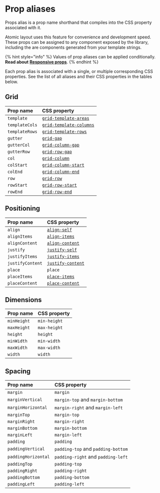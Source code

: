 # Prop aliases

Props alias is a prop name shorthand that compiles into the CSS property associated with it.

Atomic layout uses this feature for convenience and development speed. These props can be assigned to any component exposed by the library, including the are components generated from your template strings.

{% hint style="info" %}
Values of prop aliases can be applied conditionally. **Read about** [**Responsive props**](responsive-props.md).
{% endhint %}

Each prop alias is associated with a single, or multiple corresponding CSS properties. See the list of all aliases and their CSS properties in the tables below.

## Grid

| **Prop name** | **CSS property** |
| :--- | :--- |
| `template` | [`grid-template-areas`](https://developer.mozilla.org/en-US/docs/Web/CSS/grid-template-areas) |
| `templateCols` | [`grid-template-columns`](https://developer.mozilla.org/en-US/docs/Web/CSS/grid-template-columns) |
| `templateRows` | [`grid-template-rows`](https://developer.mozilla.org/en-US/docs/Web/CSS/grid-template-rows) |
| `gutter` | [`grid-gap`](https://developer.mozilla.org/en-US/docs/Web/CSS/gap) |
| `gutterCol` | [`grid-column-gap`](https://developer.mozilla.org/en-US/docs/Web/CSS/column-gap) |
| `gutterRow` | [`grid-row-gap`](https://developer.mozilla.org/en-US/docs/Web/CSS/row-gap) |
| `col` | [`grid-column`](https://developer.mozilla.org/en-US/docs/Web/CSS/grid-column) |
| `colStart` | [`grid-column-start`](https://developer.mozilla.org/en-US/docs/Web/CSS/grid-column-start) |
| `colEnd` | [`grid-column-end`](https://developer.mozilla.org/en-US/docs/Web/CSS/grid-column-end) |
| `row` | [`grid-row`](https://developer.mozilla.org/en-US/docs/Web/CSS/grid-row) |
| `rowStart` | [`grid-row-start`](https://developer.mozilla.org/en-US/docs/Web/CSS/grid-row-start) |
| `rowEnd` | [`grid-row-end`](https://developer.mozilla.org/en-US/docs/Web/CSS/grid-row-end) |

## Positioning

| **Prop name** | **CSS property** |
| :--- | :--- |
| `align` | [`align-self`](https://developer.mozilla.org/en-US/docs/Web/CSS/align-self) |
| `alignItems` | [`align-items`](https://developer.mozilla.org/en-US/docs/Web/CSS/align-items) |
| `alignContent` | [`align-content`](https://developer.mozilla.org/en-US/docs/Web/CSS/align-content) |
| `justify` | [`justify-self`](https://developer.mozilla.org/en-US/docs/Web/CSS/justify-self) |
| `justifyItems` | [`justify-items`](https://developer.mozilla.org/en-US/docs/Web/CSS/justify-items) |
| `justifyContent` | [`justify-content`](https://developer.mozilla.org/en-US/docs/Web/CSS/justify-content) |
| `place` | `place` |
| `placeItems` | [`place-items`](https://developer.mozilla.org/en-US/docs/Web/CSS/place-items) |
| `placeContent` | [`place-content`](https://developer.mozilla.org/en-US/docs/Web/CSS/place-content) |

## Dimensions

| **Prop name** | **CSS property** |
| :--- | :--- |
| `minHeight` | `min-height` |
| `maxHeight` | `max-height` |
| `height` | `height` |
| `minWidth` | `min-width` |
| `maxWidth` | `max-width` |
| `width` | `width` |

## Spacing

| **Prop name** | **CSS property** |
| :--- | :--- |
| `margin` | `margin` |
| `marginVertical` | `margin-top` and `margin-bottom` |
| `marginHorizontal` | `margin-right` and `margin-left` |
| `marginTop` | `margin-top` |
| `marginRight` | `margin-right` |
| `marginBottom` | `margin-bottom` |
| `marginLeft` | `margin-left` |
| `padding` | `padding` |
| `paddingVertical` | `padding-top` and `padding-bottom` |
| `paddingHorizontal` | `padding-right` and `padding-left` |
| `paddingTop` | `padding-top` |
| `paddingRight` | `padding-right` |
| `paddingBottom` | `padding-bottom` |
| `paddingLeft` | `padding-left` |

